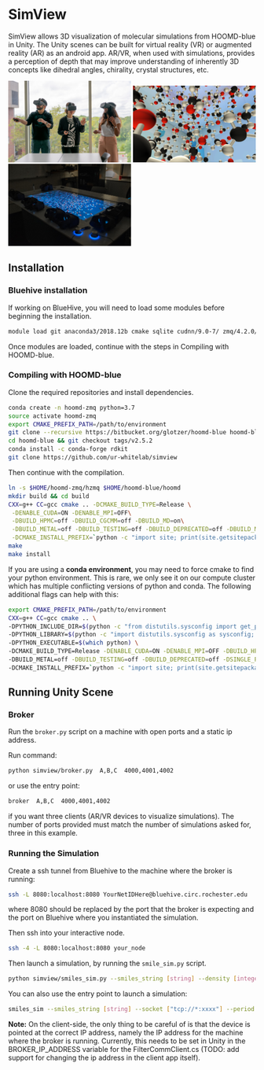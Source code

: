 # SimView

SimView allows 3D visualization of molecular simulations from HOOMD-blue in Unity. The Unity scenes can be built for virtual reality (VR) or augmented reality (AR) as an android app. AR/VR, when used with simulations, provides a perception of depth that may improve understanding of inherently 3D concepts like dihedral angles, chirality, crystal structures, etc.

<img src="./img/headset.jpg" width="250px"> <img src="./img/screenshot.png" width="250px"> <img src="./img/integrated_AR_table.jpg" width="250px">

## Installation

### Bluehive installation

If working on BlueHive, you will need to load some modules before beginning the installation.

``` bash
module load git anaconda3/2018.12b cmake sqlite cudnn/9.0-7/ zmq/4.2.0/b1
```

Once modules are loaded, continue with the steps in Compiling with HOOMD-blue.

### Compiling with HOOMD-blue

Clone the required repositories and install dependencies.

``` bash
conda create -n hoomd-zmq python=3.7
source activate hoomd-zmq
export CMAKE_PREFIX_PATH=/path/to/environment
git clone --recursive https://bitbucket.org/glotzer/hoomd-blue hoomd-blue
cd hoomd-blue && git checkout tags/v2.5.2
conda install -c conda-forge rdkit
git clone https://github.com/ur-whitelab/simview
```

Then continue with the compilation.

```bash
ln -s $HOME/hoomd-zmq/hzmq $HOME/hoomd-blue/hoomd
mkdir build && cd build
CXX=g++ CC=gcc cmake .. -DCMAKE_BUILD_TYPE=Release \
 -DENABLE_CUDA=ON -DENABLE_MPI=OFF\
 -DBUILD_HPMC=off -DBUILD_CGCMM=off -DBUILD_MD=on\
 -DBUILD_METAL=off -DBUILD_TESTING=off -DBUILD_DEPRECATED=off -DBUILD_MPCD=OFF \
 -DCMAKE_INSTALL_PREFIX=`python -c "import site; print(site.getsitepackages()[0])"`
make
make install
```

If you are using a **conda environment**, you may need to force cmake to find your python environment. This is rare, we only see it on our compute cluster which has multiple conflicting versions of python and conda. The following additional flags can help with this:

```bash
export CMAKE_PREFIX_PATH=/path/to/environment
CXX=g++ CC=gcc cmake .. \
-DPYTHON_INCLUDE_DIR=$(python -c "from distutils.sysconfig import get_python_inc; print(get_python_inc())") \
-DPYTHON_LIBRARY=$(python -c "import distutils.sysconfig as sysconfig; print(sysconfig.get_config_var('LIBDIR'))") \
-DPYTHON_EXECUTABLE=$(which python) \
-DCMAKE_BUILD_TYPE=Release -DENABLE_CUDA=ON -DENABLE_MPI=OFF -DBUILD_HPMC=off -DBUILD_CGCMM=off -DBUILD_MD=on \
-DBUILD_METAL=off -DBUILD_TESTING=off -DBUILD_DEPRECATED=off -DSINGLE_PRECISION=ON -DBUILD_MPCD=OFF \
-DCMAKE_INSTALL_PREFIX=`python -c "import site; print(site.getsitepackages()[0])"`
```

## Running Unity Scene

### Broker

Run the `broker.py` script on a machine with open ports and a static ip address.

Run command:

```bash
python simview/broker.py  A,B,C  4000,4001,4002
```

or use the entry point:

```bash
broker  A,B,C  4000,4001,4002
```

if you want three clients (AR/VR devices to visualize simulations). The number of ports provided must match the number of simulations asked for, three in this example.

### Running the Simulation

Create a ssh tunnel from Bluehive to the machine where the broker is running:

```bash
ssh -L 8080:localhost:8080 YourNetIDHere@bluehive.circ.rochester.edu
```

where 8080 should be replaced by the port that the broker is expecting and the port on Bluehive where you instantiated the simulation.

Then ssh into your interactive node.

```bash
ssh -4 -L 8080:localhost:8080 your_node
``` 

Then launch a simulation, by running the `smile_sim.py` script.

```bash
python simview/smiles_sim.py --smiles_string [string] --density [integer] --socket ["tcp://*:XXXX"]
```

You can also use the entry point to launch a simulation:

```bash
smiles_sim --smiles_string [string] --socket ["tcp://*:xxxx"] --period [integer] --particle_number [integer] --steps [integer] --density [float] --temperature [float] --pressure [float]
```

**Note:** On the client-side, the only thing to be careful of is that the device is pointed at the correct IP address, namely the IP address for the machine where the broker is running. Currently, this needs to be set in Unity in the BROKER_IP_ADDRESS variable for the FilterCommClient.cs (TODO: add support for changing the ip address in the client app itself).
